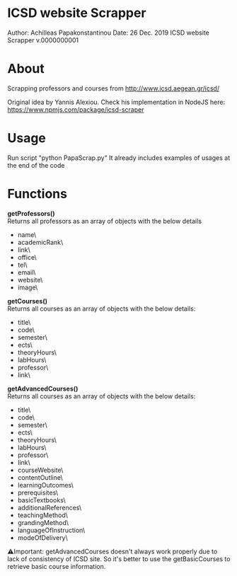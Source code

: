 # ICSD website Scrapper
Author: Achilleas Papakonstantinou
Date: 26 Dec. 2019
ICSD website Scrapper v.0000000001

# About
Scrapping professors and courses from http://www.icsd.aegean.gr/icsd/

Original idea by Yannis Alexiou. 
Check his implementation in NodeJS here: https://www.npmjs.com/package/icsd-scraper

# Usage
Run script "python PapaScrap.py"
It already includes examples of usages at the end of the code

# Functions
**getProfessors()** \
Returns all professors as an array of objects with the below details

* name\
* academicRank\
* link\
* office\
* tel\
* email\
* website\
* image\

**getCourses()** \
Returns all courses as an array of objects with the below details:

* title\
* code\
* semester\
* ects\
* theoryHours\
* labHours\
* professor\
* link\

**getAdvancedCourses()** \
Returns all courses as an array of objects with the below details:

* title\
* code\
* semester\
* ects\
* theoryHours\
* labHours\
* professor\
* link\
* courseWebsite\
* contentOutline\
* learningOutcomes\
* prerequisites\
* basicTextbooks\
* additionalReferences\
* teachingMethod\
* grandingMethod\
* languageOfInstruction\
* modeOfDelivery\

⚠️Ιmportant: getAdvancedCourses doesn't always work properly due to lack of consistency of ICSD site. So it's better to use the getBasicCourses to retrieve basic course information.
